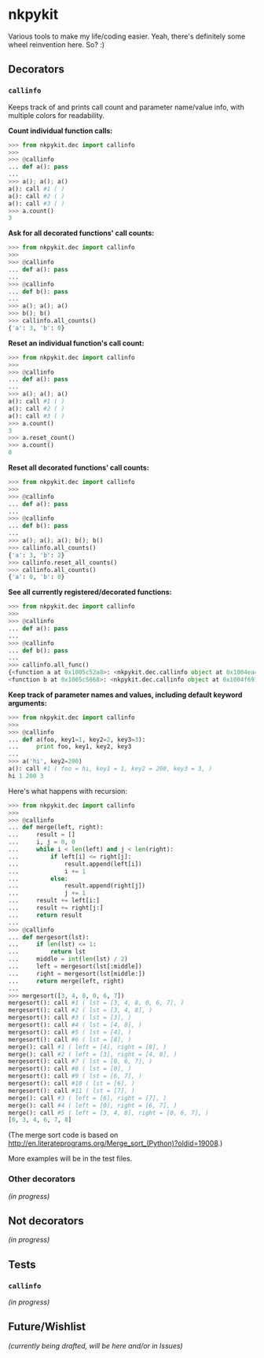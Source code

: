 nkpykit
=======================
Various tools to make my life/coding easier. Yeah, there's definitely some wheel reinvention here. So? :)

Decorators
-------------
### ``callinfo``

Keeps track of and prints call count and parameter name/value info, with multiple colors for readability.


**Count individual function calls:**
``` python
>>> from nkpykit.dec import callinfo
>>>
>>> @callinfo
... def a(): pass
...
>>> a(); a(); a()
a(): call #1 ( )
a(): call #2 ( )
a(): call #3 ( )
>>> a.count()
3
```

**Ask for all decorated functions' call counts:**
``` python
>>> from nkpykit.dec import callinfo
>>>
>>> @callinfo
... def a(): pass
...
>>> @callinfo
... def b(): pass
...
>>> a(); a(); a()
>>> b(); b()
>>> callinfo.all_counts()
{'a': 3, 'b': 0}
```

**Reset an individual function's call count:**
``` python
>>> from nkpykit.dec import callinfo
>>>
>>> @callinfo
... def a(): pass
...
>>> a(); a(); a()
a(): call #1 ( )
a(): call #2 ( )
a(): call #3 ( )
>>> a.count()
3
>>> a.reset_count()
>>> a.count()
0
```

**Reset all decorated functions' call counts:**
``` python
>>> from nkpykit.dec import callinfo
>>>
>>> @callinfo
... def a(): pass
...
>>> @callinfo
... def b(): pass
...
>>> a(); a(); a(); b(); b()
>>> callinfo.all_counts()
{'a': 3, 'b': 2}
>>> callinfo.reset_all_counts()
>>> callinfo.all_counts()
{'a': 0, 'b': 0}
```

**See all currently registered/decorated functions:**
``` python
>>> from nkpykit.dec import callinfo
>>>
>>> @callinfo
... def a(): pass
...
>>> @callinfo
... def b(): pass
...
>>> callinfo.all_func()
{<function a at 0x1005c52a8>: <nkpykit.dec.callinfo object at 0x1004ea450>,
<function b at 0x1005c5668>: <nkpykit.dec.callinfo object at 0x1004f6910>}
```

**Keep track of parameter names and values, including default keyword arguments:** 
``` python
>>> from nkpykit.dec import callinfo
>>>
>>> @callinfo
... def a(foo, key1=1, key2=2, key3=3):
...     print foo, key1, key2, key3
...
>>> a('hi', key2=200)
a(): call #1 ( foo = hi, key1 = 1, key2 = 200, key3 = 3, )
hi 1 200 3
```

Here's what happens with recursion:
``` python
>>> from nkpykit.dec import callinfo
>>>
>>> @callinfo
... def merge(left, right):
...     result = []
...     i, j = 0, 0
...     while i < len(left) and j < len(right):
...         if left[i] <= right[j]:
...             result.append(left[i])
...             i += 1
...         else:
...             result.append(right[j])
...             j += 1
...     result += left[i:]
...     result += right[j:]
...     return result
...
>>> @callinfo
... def mergesort(lst):
...     if len(lst) <= 1:
...         return lst
...     middle = int(len(lst) / 2)
...     left = mergesort(lst[:middle])
...     right = mergesort(lst[middle:])
...     return merge(left, right)
...
>>> mergesort([3, 4, 8, 0, 6, 7])
mergesort(): call #1 ( lst = [3, 4, 8, 0, 6, 7], )
mergesort(): call #2 ( lst = [3, 4, 8], )
mergesort(): call #3 ( lst = [3], )
mergesort(): call #4 ( lst = [4, 8], )
mergesort(): call #5 ( lst = [4], )
mergesort(): call #6 ( lst = [8], )
merge(): call #1 ( left = [4], right = [8], )
merge(): call #2 ( left = [3], right = [4, 8], )
mergesort(): call #7 ( lst = [0, 6, 7], )
mergesort(): call #8 ( lst = [0], )
mergesort(): call #9 ( lst = [6, 7], )
mergesort(): call #10 ( lst = [6], )
mergesort(): call #11 ( lst = [7], )
merge(): call #3 ( left = [6], right = [7], )
merge(): call #4 ( left = [0], right = [6, 7], )
merge(): call #5 ( left = [3, 4, 8], right = [0, 6, 7], )
[0, 3, 4, 6, 7, 8]
```
(The merge sort code is based on http://en.literateprograms.org/Merge_sort_(Python)?oldid=19008.)

More examples will be in the test files.

### Other decorators
*(in progress)*


Not decorators
----------------
*(in progress)*


Tests
----------------
### ``callinfo``
*(in progress)*


Future/Wishlist
----------------
*(currently being drafted, will be here and/or in Issues)*
